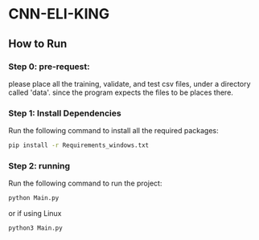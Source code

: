 # CNN-ELI-KING

## How to Run

### Step 0: pre-request:
please place all the training, validate, and test csv files, under a directory called 'data'. since the program expects the files to be places there.
### Step 1: Install Dependencies
Run the following command to install all the required packages:
```bash
pip install -r Requirements_windows.txt
```
### Step 2: running
Run the following command to run the project:
```bash
python Main.py
```
or if using Linux
```bash
python3 Main.py
```
